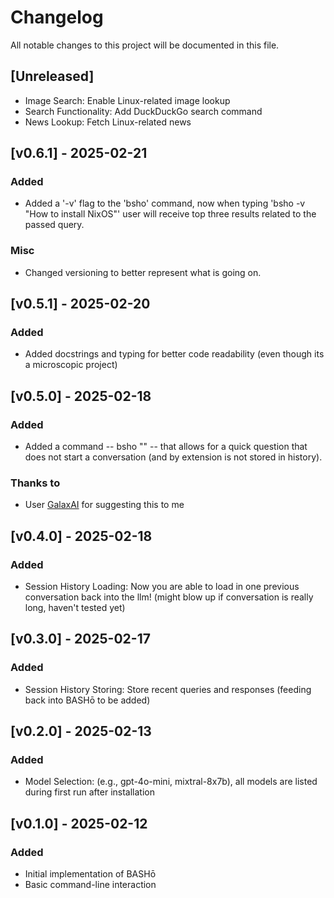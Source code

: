 # Changelog

All notable changes to this project will be documented in this file.

## [Unreleased]
- Image Search: Enable Linux-related image lookup
- Search Functionality: Add DuckDuckGo search command
- News Lookup: Fetch Linux-related news

## [v0.6.1] - 2025-02-21
### Added
- Added a '-v' flag to the 'bsho' command, now when typing 'bsho -v "How to install NixOS"' user will receive top three results related to the passed query.
### Misc
- Changed versioning to better represent what is going on.

## [v0.5.1] - 2025-02-20
### Added
- Added docstrings and typing for better code readability (even though its a microscopic project)

## [v0.5.0] - 2025-02-18
### Added
- Added a command -- bsho "<question>" -- that allows for a quick question that does not start a conversation (and by extension is not stored in history).
### Thanks to
- User [GalaxAI](https://github.com/GalaxAI) for suggesting this to me

## [v0.4.0] - 2025-02-18
### Added
- Session History Loading: Now you are able to load in one previous conversation back into the llm! (might blow up if conversation is really long, haven't tested yet)

## [v0.3.0] - 2025-02-17
### Added
- Session History Storing: Store recent queries and responses (feeding back into BASHō to be added)

## [v0.2.0] - 2025-02-13
### Added
- Model Selection: (e.g., gpt-4o-mini, mixtral-8x7b), all models are listed during first run after installation 

## [v0.1.0] - 2025-02-12
### Added
- Initial implementation of BASHō
- Basic command-line interaction